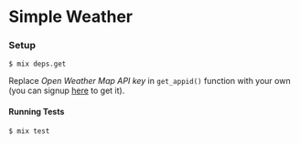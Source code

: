 # Simple Weather

### Setup
```
$ mix deps.get
```

Replace _Open Weather Map API key_ in `get_appid()` function with your own (you can signup [here](https://home.openweathermap.org/users/sign_up) to get it).

#### Running Tests
```
$ mix test
```
